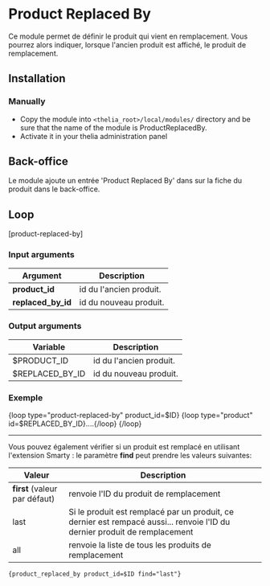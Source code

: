 # Product Replaced By

Ce module permet de définir le produit qui vient en remplacement.
Vous pourrez alors indiquer, lorsque l'ancien produit est affiché, le produit de remplacement.

## Installation

### Manually

* Copy the module into ```<thelia_root>/local/modules/``` directory and be sure that the name of the module is ProductReplacedBy.
* Activate it in your thelia administration panel

## Back-office

Le module ajoute un entrée 'Product Replaced By' dans sur la fiche du produit dans le back-office.


## Loop

[product-replaced-by]

### Input arguments

|Argument |Description |
|---      |--- |
|**product_id** | id du l'ancien produit. |
|**replaced_by_id** | id du nouveau produit. |

### Output arguments

|Variable   |Description |
|---        |--- |
|$PRODUCT_ID | id du l'ancien produit. |
|$REPLACED_BY_ID | id du nouveau produit. |

### Exemple

{loop type="product-replaced-by" product_id=$ID}
    {loop type="product" id=$REPLACED_BY_ID}....{/loop}
{/loop}

*****
Vous pouvez également vérifier si un produit est remplacé en utilisant l'extension Smarty :
le paramètre __find__ peut prendre les valeurs suivantes:

|Valeur   |Description |
|---        |--- |
| **first** (valeur par défaut) | renvoie l'ID du produit de remplacement |
| last | Si le produit est remplacé par un produit, ce dernier est rempacé aussi... renvoie l'ID du dernier produit de remplacement |
| all | renvoie la liste de tous les produits de remplacement |

```html
{product_replaced_by product_id=$ID find="last"}
```
